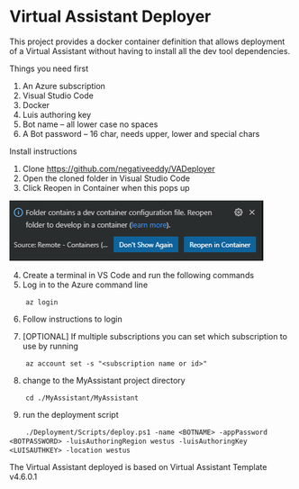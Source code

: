# Virtual Assistant Deployer

This project provides a docker container definition that allows deployment of a Virtual Assistant without having to install all the dev tool dependencies.

Things you need first 
1. An Azure subscription 
2. Visual Studio Code
3. Docker
4. Luis authoring key
5. Bot name – all lower case no spaces
6. A Bot password – 16 char, needs upper, lower and special chars
 
Install instructions
1.	Clone https://github.com/negativeeddy/VADeployer
2.	Open the cloned folder in Visual Studio Code 
3.	Click Reopen in Container when this pops up 
   
   ![Container prompt](CodeReopenInContainer.png)
 
4.	Create a terminal in VS Code and run the following commands
5. Log in to the Azure command line
 ````
     az login
 ```` 
6. Follow instructions to login
        
7. [OPTIONAL] If multiple subscriptions you can set which subscription to use by running
 ````
     az account set -s "<subscription name or id>"
 ````
8. change to the MyAssistant project directory
 ````
     cd ./MyAssistant/MyAssistant
 ````
9. run the deployment script
````
    ./Deployment/Scripts/deploy.ps1 -name <BOTNAME> -appPassword <BOTPASSWORD> -luisAuthoringRegion westus -luisAuthoringKey <LUISAUTHKEY> -location westus
````

The Virtual Assistant deployed is based on Virtual Assistant Template v4.6.0.1
